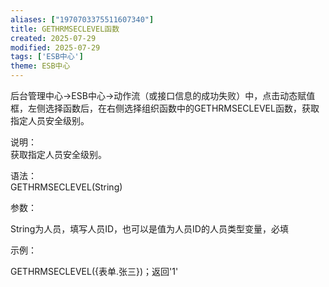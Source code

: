 ```yaml
---
aliases: ["1970703375511607340"]
title: GETHRMSECLEVEL函数
created: 2025-07-29
modified: 2025-07-29
tags: ['ESB中心']
theme: ESB中心
---
```


后台管理中心->ESB中心->动作流（或接口信息的成功失败）中，点击动态赋值框，左侧选择函数后，在右侧选择组织函数中的GETHRMSECLEVEL函数，获取指定人员安全级别。

说明：  
获取指定人员安全级别。

语法：  
GETHRMSECLEVEL(String)

参数：

String为人员，填写人员ID，也可以是值为人员ID的人员类型变量，必填

示例：

GETHRMSECLEVEL({表单.张三})；返回'1'